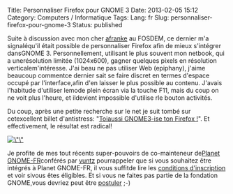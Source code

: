 Title: Personnaliser Firefox pour GNOME 3
Date: 2013-02-05 15:12
Category: Computers / Informatique
Tags:
Lang: fr
Slug: personnaliser-firefox-pour-gnome-3
Status: published

Suite à discussion avec mon cher [afranke](\%22http://www.alexandrefranke.com\%22) au FOSDEM, ce dernier m'a signaléqu'il était possible de personnaliser Firefox afin de mieux s'intégrer dansGNOME 3. Personnellement, utilisant le plus souvent mon netbook, qui a unerésolution limitée (1024x600), gagner quelques pixels en résolution verticalem'intéresse. J'ai beau ne pas utiliser Web (epiphany), j'aime beaucoup commentce dernier sait se faire discret en termes d'espace occupé par l'interface,afin d'en laisser le plus possible au contenu. J'avais l'habitude d'utiliser lemode plein écran via la touche F11, mais du coup on ne voit plus l'heure, et ildevient impossible d'utilise rle bouton activités.

Du coup, après une petite recherche sur le net je suit tombé sur cetexcellent billet d'antistress: "[Toiaussi GNOME3-ise ton Firefox !](\%22http://libre-ouvert.toile-libre.org/index.php?article117/toi-aussi-gnome3-firefox-adwaita-htitle-movable-firefox-button-tab-bar-omnibar\%22)". Et effectivement, le résultat est radical!

[![\\"\\"](\%22/public/gnome/.GNOME_3_d_Firefox_m.jpg\%22 "\"Firefox")](\%22/public/gnome/GNOME_3_d_Firefox.png\%22)

Je profite de mes tout récents super-pouvoirs de co-mainteneur de[Planet GNOME-FR](\%22http://planete.gnomefr.org/\%22)conférés par [vuntz](\%22http://www.vuntz.net\%22) pourrappeler que si vous souhaitez être intégrés à Planet GNOME-FR, il vous suffitde lire les [conditions d'inscription](\%22http://live.gnome.org/PlanetGnome\%22) et voir sivous êtes éligibles. Et si vous ne faites pas partie de la fondation GNOME,vous devriez peut être [postuler](\%22http://www.gnome.org/foundation/membership/\%22) ;-)
